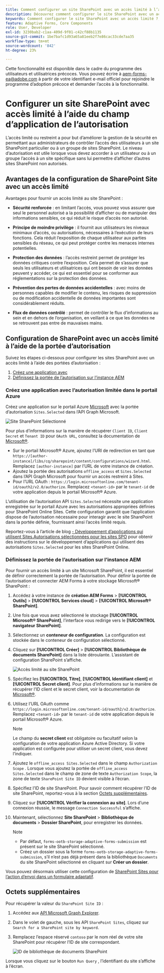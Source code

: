 ```yaml
---
title: Comment configurer un site SharePoint avec un accès limité à l’aide de la portée d’autorisation ?
description: Découvrez comment configurer le site SharePoint avec un accès limité à l’aide de la portée d’autorisation.
keywords: Comment configurer le site SharePoint avec un accès limité ?, Configuration de SharePoint avec un accès limité, Utilisation de la portée d’autorisation pour limiter l’accès au site SharePoint.
feature: Adaptive Forms, Core Components
role: User, Developer
exl-id: 3230bab2-c1aa-409d-9f01-c42cf88b1135
source-git-commit: 1be7bafc1d93a65a81eeb2f7e86cac33cde7aa35
workflow-type: tm+mt
source-wordcount: '842'
ht-degree: 23%

---
```


<span class="preview"> Cette fonctionnalité est disponible dans le cadre du programme des utilisateurs et utilisatrices précoces. Vous pouvez écrire à aem-forms-ea@adobe.com à partir de votre identifiant e-mail officiel pour rejoindre le programme d’adoption précoce et demander l’accès à la fonctionnalité. </span>

# Configurer un site SharePoint avec accès limité à l’aide du champ d’application de l’autorisation

L’accès limité ou restreint a pour but d’améliorer la gestion de la sécurité en permettant aux administrateurs de contrôler l’accès des utilisateurs à un site SharePoint particulier ou à un groupe de sites SharePoint. Le niveau d’autorisation est utile lorsque vous devez accorder à un utilisateur ou à un groupe l’accès à un site spécifique sans lui permettre d’afficher d’autres sites SharePoint non autorisés.

## Avantages de la configuration de SharePoint Site avec un accès limité

Avantages pour fournir un accès limité au site SharePoint :

* **Sécurité renforcée** : en limitant l’accès, vous pouvez vous assurer que seul le personnel autorisé a la possibilité d’afficher ou de manipuler des informations sensibles, ce qui réduit le risque d’accès non autorisé.

* **Principe de moindre privilège** : il fournit aux utilisateurs les niveaux minimaux d’accès, ou autorisations, nécessaires à l’exécution de leurs fonctions. Cela réduit l’exposition de chaque utilisateur aux parties sensibles du réseau, ce qui peut protéger contre les menaces internes potentielles.

* **Protection des données** : l’accès restreint permet de protéger les données critiques contre l’exposition. Cela permet de s’assurer que seuls les utilisateurs et utilisatrices qui ont besoin de voir les données peuvent y accéder, ce qui est essentiel pour se conformer aux réglementations sur la protection des données.

* **Prévention des pertes de données accidentelles** : avec moins de personnes capables de modifier le contenu, les risques de suppression ou de modification accidentelle de données importantes sont considérablement réduits.

* **Flux de données contrôlé** : permet de contrôler le flux d’informations au sein et en dehors de l’organisation, en veillant à ce que les données ne se retrouvent pas entre de mauvaises mains.

## Configuration de SharePoint avec un accès limité à l’aide de la portée d’autorisation

Suivez les étapes ci-dessous pour configurer les sites SharePoint avec un accès limité à l’aide des portées d’autorisation :

1. [Créez une application avec ](#create-an-application-with-the-limited-permission-in-the-azure-portal)
1. [Définissez la portée de l’autorisation sur l’instance AEM](#set-the-authorization-scope-at-aem-instance)

### Créez une application avec l’autorisation limitée dans le portail Azure

Créez une application sur le portail Azure [Microsoft](https://portal.azure.com/#home) avec la portée d’autorisation `Sites.Selected` dans l’API Graph Microsoft.

![Site SharePoint Sélectionné](/help/forms/assets/sharepoint-selected-site.png)

Pour plus d’informations sur la manière de récupérer `Client ID`, `Client Secret` et `Tenant ID` pour `OAuth URL`, consultez la documentation de [Microsoft®](https://learn.microsoft.com/fr-fr/graph/auth-register-app-v2).
* Sur le portail Microsoft® Azure, ajoutez l’URI de redirection en tant que `https://[author-instance]/libs/cq/sharepoint/content/configurations/wizard.html`. Remplacez `[author-instance]` par l’URL de votre instance de création.
* Ajoutez la portée des autorisations `offline_access` et `Sites.Selected` dans l’API Graph Microsoft pour fournir un accès restreint à Sites.
* Pour l’URL OAuth : `https://login.microsoftonline.com/tenant-id/oauth2/v2.0/authorize`. Remplacez `<tenant-id>` par le `tenant-id` de votre application depuis le portail Microsoft® Azure.

L’utilisation de l’autorisation API `Sites.Selected` nécessite une application enregistrée sur le portail Azure avec les autorisations appropriées définies pour SharePoint Online Sites. Cette configuration garantit que l’application dispose de l’autorisation nécessaire pour interagir avec le site SharePoint dans la portée définie, fournissant ainsi l’accès limité requis.

Reportez-vous à l’article de blog [ - Développement d’applications qui utilisent Sites.Autorisations sélectionnées pour les sites SPO](https://techcommunity.microsoft.com/t5/microsoft-sharepoint-blog/develop-applications-that-use-sites-selected-permissions-for-spo/ba-p/3790476) pour obtenir des instructions sur le développement d’applications qui utilisent des autorisations `Sites.Selected` pour les sites SharePoint Online.

### Définissez la portée de l’autorisation sur l’instance AEM

Pour fournir un accès limité à un site Microsoft SharePoint, il est essentiel de définir correctement la portée de l’autorisation. Pour définir la portée de l’autorisation et connecter AEM Forms à votre stockage Microsoft® SharePoint :

1. Accédez à votre instance de **création AEM Forms** > **[!UICONTROL Outils]** > **[!UICONTROL Services cloud]** > **[!UICONTROL Microsoft® SharePoint]**.
1. Une fois que vous avez sélectionné le stockage **[!UICONTROL Microsoft® SharePoint]**, l’interface vous redirige vers le **[!UICONTROL navigateur SharePoint]**.
1. Sélectionnez un **conteneur de configuration**. La configuration est stockée dans le conteneur de configuration sélectionné.
1. Cliquez sur **[!UICONTROL Créer]** > **[!UICONTROL Bibliothèque de documents SharePoint]** dans la liste déroulante. L’assistant de configuration SharePoint s’affiche.

   ![Accès limité au site SharePoint](/help/forms/assets/sharepoint-doc-library-limited-scopes.png)

1. Spécifiez les **[!UICONTROL Titre]**, **[!UICONTROL Identifiant client]** et **[!UICONTROL Secret client]**. Pour plus d’informations sur la manière de récupérer l’ID client et le secret client, voir la documentation de [Microsoft®](https://learn.microsoft.com/fr-fr/graph/auth-register-app-v2).

1. Utilisez l’URL OAuth comme `https://login.microsoftonline.com/tenant-id/oauth2/v2.0/authorize`. Remplacez `<tenant-id>` par le `tenant-id` de votre application depuis le portail Microsoft® Azure.

   >[!NOTE]
   >
   > Le champ du **secret client** est obligatoire ou facultatif selon la configuration de votre application Azure Active Directory. Si votre application est configurée pour utiliser un secret client, vous devez l’indiquer.

1. Ajoutez le `offline_access Sites.Selected` dans le champ `Authorization Scope` . Lorsque vous ajoutez la portée de `offline_access Sites.Selected` dans le champ de zone de texte `Authorization Scope`, la zone de texte `SharePoint Site ID` devient visible à l’écran.

1. Spécifiez l’ID de site SharePoint. Pour savoir comment récupérer l’ID de site SharePoint, reportez-vous à la section [Octets supplémentaires](#extra-bytes).

1. Cliquez sur **[!UICONTROL Vérifier la connexion au site]**. Lors d’une connexion réussie, le message `Connection Successful` s’affiche.

1. Maintenant, sélectionnez **Site SharePoint** > **Bibliothèque de documents** > **Dossier SharePoint**, pour enregistrer les données.

   >[!NOTE]
   >
   >* Par défaut, `forms-ootb-storage-adaptive-forms-submission` est présent sur le site SharePoint sélectionné.
   >* Créez un dossier sous la forme `forms-ootb-storage-adaptive-forms-submission`, s’il n’est pas déjà présent dans la bibliothèque `Documents` du site SharePoint sélectionné en cliquant sur **Créer un dossier**.

Vous pouvez désormais utiliser cette configuration de [SharePoint Sites pour l’action d’envoi dans un formulaire adaptatif](/help/forms/configure-submit-action-sharepoint.md#use-sharepoint-document-library-configuration-in-an-adaptive-form-use-sharepoint-configuartion-in-af).

## Octets supplémentaires

Pour récupérer la valeur du `SharePoint Site ID` :
1. Accédez aux [API Microsoft Graph Explorer](https://developer.microsoft.com/en-us/graph/graph-explorer).
1. Dans le volet de gauche, sous les API `SharePoint Sites`, cliquez sur `Search for a SharePoint site by keyword`.
1. Remplacez l’espace réservé `contoso` par le nom réel de votre site SharePoint pour récupérer l’ID de site correspondant.

   ![ID de bibliothèque de documents SharePoint](/help/forms/assets/sharepoint-site-id.png)

Lorsque vous cliquez sur le bouton `Run Query` , l’identifiant du site s’affiche à l’écran.
